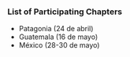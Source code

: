 ### List of Participating Chapters

* Patagonia (24 de abril)
* Guatemala (16 de mayo)
* México (28-30 de mayo)
